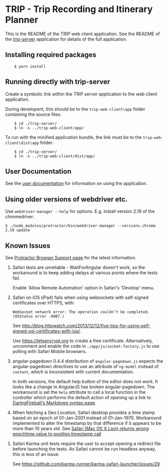 # TRIP - Trip Recording and Itinerary Planner

This is the README of the TRIP web client application.  See the README of the
[trip-server][] application for details of the full application.


## Installing required packages

		$ yarn install


## Running directly with trip-server

Create a symbolic link within the TRIP server application to the web client
application.

During developent, this should be to the `trip-web-client\app` folder
containing the source files:

		$ cd ./trip-server/
		$ ln -s ../trip-web-client/app/

To run with the minified application bundle, the link must be to the
`trip-web-client\dist\app` folder:

		$ cd ./trip-server/
		$ ln -s ../trip-web-client/dist/app/


## User Documentation

See the [user documentation](https://www.fdsd.co.uk/trip-web-client-docs/) for
information on using the application.

## Using older versions of webdriver etc.

Use `webdriver-manager --help` for options. E.g. install version 2.19 of the
chromedriver.

	$ ./node_modules/protractor/bin/webdriver-manager --versions.chrome 2.19 update


## Known Issues

See
[Protractor Browser Support page](http://www.protractortest.org/#/browser-support)
for the latest information.

1.  Safari tests are unreliable - WaitForAngular doesn't work, so the
    workaround is to keep adding delays at various points where the tests
    fail.

	Enable 'Allow Remote Automation' option in Safari's 'Develop' menu.

1.  Safari on iOS (iPad) fails when using websockets with self-signed
	certificates over HTTPS, with:

	`WebSocket network error: The operation couldn’t be completed. (OSStatus error -9807.)`

	See
	<http://blog.httpwatch.com/2013/12/12/five-tips-for-using-self-signed-ssl-certificates-with-ios/>.

	Use <https://letsencrypt.org> to create a free certificate.
	Alternatively, uncomment and enable the code in
	`./app/js/socket-factory.js` to use polling with Safari Mobile browsers.

1.  angular-pagedown 0.4.4 distribution of `angular-pagedown.js` expects the
    angular-pagedown directives to use an attribute of `ng-model` instead of
    `content`, which is inconsistent with current documentation.

    In both versions, the default help button of the editor does not work.  It
    looks like a change in AngularJS has broken angular-pagedown.  The
    workaround is set the `help` attribute to call a local function in the
    controller which performs the default action of opening up a link to
    [DaringFireball's Markdown syntax page](http://daringfireball.net/projects/markdown/syntax).

1.  When fetching a Geo Location, Safari desktop provides a time stamp based
    on an epoch of 01-Jan-2001 instead of 01-Jan-1970.  Workaround implemented
    to alter the timestamp by that difference if it appears to be more than 10
    years old.  See
    [Safari (Mac OS X Lion) returns wrong epochtime value to position.timestamp call](https://stackoverflow.com/questions/10870138/safari-mac-os-x-lion-returns-wrong-epochtime-value-to-position-timestamp-call)

[trip-server]: https://www.fdsd.co.uk/trip-server/ "TRIP - Trip Recording and Itinerary Planner"

1.  Safari Karma unit tests require the user to accept opening a
    redirect file before launching the tests.  As Safari cannot be run
    headless anyway, this is less of an issue.

    See <https://github.com/karma-runner/karma-safari-launcher/issues/29>
